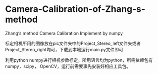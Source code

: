 # Camera-Calibration-of-Zhang-s-method
Zhang‘s method Camera Calibration Implement by numpy

标定相机所用的图像放在pic文件夹中的Project_Stereo_left文件夹或者Project_Stereo_right均可，下载到本地运行main.py文件即可

利用python numpy进行相机参数标定，所用语言均为python，所需依赖包有numpy，scipy， OpenCV，运行前需要事先安装好相应工具包。

